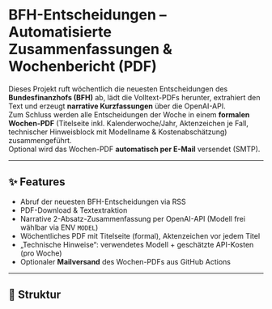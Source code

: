 # BFH-Entscheidungen – Automatisierte Zusammenfassungen & Wochenbericht (PDF)

Dieses Projekt ruft wöchentlich die neuesten Entscheidungen des **Bundesfinanzhofs (BFH)** ab, lädt die Volltext-PDFs herunter, extrahiert den Text und erzeugt **narrative Kurzfassungen** über die OpenAI-API.  
Zum Schluss werden alle Entscheidungen der Woche in einem **formalen Wochen-PDF** (Titelseite inkl. Kalenderwoche/Jahr, Aktenzeichen je Fall, technischer Hinweisblock mit Modellname & Kostenabschätzung) zusammengeführt.  
Optional wird das Wochen-PDF **automatisch per E-Mail** versendet (SMTP).

---

## ✨ Features
- Abruf der neuesten BFH-Entscheidungen via RSS
- PDF-Download & Textextraktion
- Narrative 2-Absatz-Zusammenfassung per OpenAI-API (Modell frei wählbar via ENV `MODEL`)
- Wöchentliches PDF mit Titelseite (formal), Aktenzeichen vor jedem Titel
- „Technische Hinweise“: verwendetes Modell + geschätzte API-Kosten (pro Woche)
- Optionaler **Mailversand** des Wochen-PDFs aus GitHub Actions

---

## 📂 Struktur
